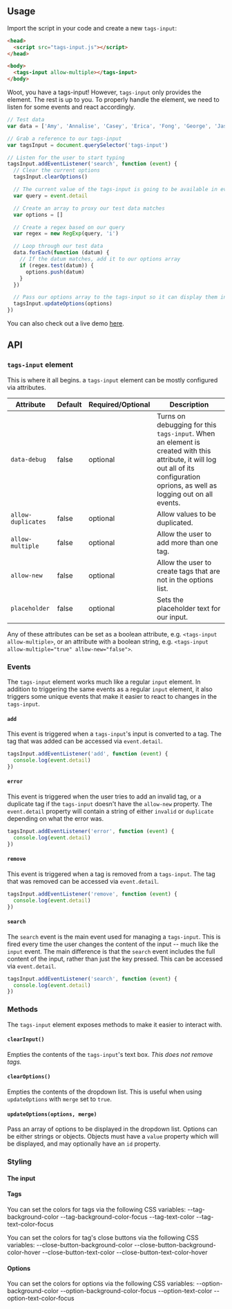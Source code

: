 ## Usage

Import the script in your code and create a new `tags-input`:

```html
<head>
  <script src="tags-input.js"></script>
</head>

<body>
  <tags-input allow-multiple></tags-input>
</body>
```

Woot, you have a tags-input! However, `tags-input` only provides the element. The rest is up to you. To properly handle the element, we need to listen for some events and react accordingly.

```javascript
// Test data
var data = ['Amy', 'Annalise', 'Casey', 'Erica', 'Fong', 'George', 'Jason', 'Jen', 'Jim', 'Josh', 'Kelly', 'Kevin', 'Maggie', 'Nathan', 'Ryland', 'SaVance', 'Trezy', 'Vannessa', 'YJ', 'Zach']

// Grab a reference to our tags-input
var tagsInput = document.querySelector('tags-input')

// Listen for the user to start typing
tagsInput.addEventListener('search', function (event) {
  // Clear the current options
  tagsInput.clearOptions()

  // The current value of the tags-input is going to be available in event.detail
  var query = event.detail

  // Create an array to proxy our test data matches
  var options = []

  // Create a regex based on our query
  var regex = new RegExp(query, 'i')

  // Loop through our test data
  data.forEach(function (datum) {
    // If the datum matches, add it to our options array
    if (regex.test(datum)) {
      options.push(datum)
    }
  })

  // Pass our options array to the tags-input so it can display them in the dropdown
  tagsInput.updateOptions(options)
})
```

You can also check out a live demo [here](https://rawgit.com/trezy/tags-input-component/master/examples/simple/index.html).

## API

### `tags-input` element

This is where it all begins. a `tags-input` element can be mostly configured via attributes.

| Attribute | Default | Required/Optional | Description |
|---|---|---|---|
| `data-debug` | false | optional | Turns on debugging for this `tags-input`. When an element is created with this attribute, it will log out all of its configuration oprions, as well as logging out on all events. |
| `allow-duplicates` | false | optional | Allow values to be duplicated. |
| `allow-multiple` | false | optional | Allow the user to add more than one tag. |
| `allow-new` | false | optional | Allow the user to create tags that are not in the options list. |
| `placeholder` | false | optional | Sets the placeholder text for our input. |

Any of these attributes can be set as a boolean attribute, e.g. `<tags-input allow-multiple>`, or an attribute with a boolean string, e.g. `<tags-input allow-multiple="true" allow-new="false">`.

### Events

The `tags-input` element works much like a regular `input` element. In addition to triggering the same events as a regular `input` element, it also triggers some unique events that make it easier to react to changes in the `tags-input`.

#### `add`

This event is triggered when a `tags-input`'s input is converted to a tag. The tag that was added can be accessed via `event.detail`.

```javascript
tagsInput.addEventListener('add', function (event) {
  console.log(event.detail)
})
```

#### `error`

This event is triggered when the user tries to add an invalid tag, or a duplicate tag if the `tags-input` doesn't have the `allow-new` property. The `event.detail` property will contain a string of either `invalid` or `duplicate` depending on what the error was.

```javascript
tagsInput.addEventListener('error', function (event) {
  console.log(event.detail)
})
```

#### `remove`

This event is triggered when a tag is removed from a `tags-input`. The tag that was removed can be accessed via `event.detail`.

```javascript
tagsInput.addEventListener('remove', function (event) {
  console.log(event.detail)
})
```

#### `search`

The `search` event is the main event used for managing a `tags-input`. This is fired every time the user changes the content of the input -- much like the `input` event. The main difference is that the `search` event includes the full content of the input, rather than just the key pressed. This can be accessed via `event.detail`.

```javascript
tagsInput.addEventListener('search', function (event) {
  console.log(event.detail)
})
```

### Methods

The `tags-input` element exposes methods to make it easier to interact with.

#### `clearInput()`

Empties the contents of the `tags-input`'s text box. *This does not remove tags.*

#### `clearOptions()`

Empties the contents of the dropdown list. This is useful when using `updateOptions` with `merge` set to `true`.

#### `updateOptions(options, merge)`

Pass an array of options to be displayed in the dropdown list. Options can be either strings or objects. Objects must have a `value` property which will be displayed, and may optionally have an `id` property.

### Styling

#### The input

#### Tags

You can set the colors for tags via the following CSS variables:
  --tag-background-color
  --tag-background-color-focus
  --tag-text-color
  --tag-text-color-focus

You can set the colors for tag's close buttons via the following CSS variables:
  --close-button-background-color
  --close-button-background-color-hover
  --close-button-text-color
  --close-button-text-color-hover

#### Options

You can set the colors for options via the following CSS variables:
  --option-background-color
  --option-background-color-focus
  --option-text-color
  --option-text-color-focus
